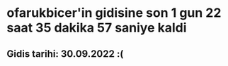 # ofarukbicer'in gidisine son 1 gun 22 saat 35 dakika 57 saniye kaldi

## Gidis tarihi: 30.09.2022 :(